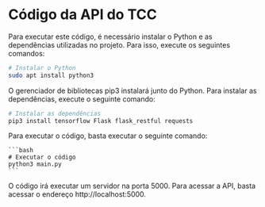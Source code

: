 # Código da API do TCC

Para executar este código, é necessário instalar o Python e as dependências utilizadas no projeto. Para isso, execute os seguintes comandos:

```bash
# Instalar o Python
sudo apt install python3
```

O gerenciador de bibliotecas pip3 instalará junto do Python. Para instalar as dependências, execute o seguinte comando:

```bash
# Instalar as dependências
pip3 install tensorflow Flask flask_restful requests

```

Para executar o código, basta executar o seguinte comando:

    ```bash
    # Executar o código
    python3 main.py
    ```

O código irá executar um servidor na porta 5000. Para acessar a API, basta acessar o endereço http://localhost:5000.
